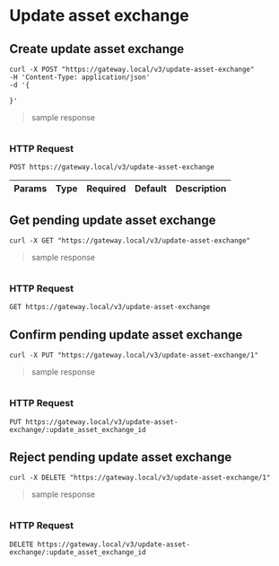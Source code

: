 # Update asset exchange

## Create update asset exchange 

```shell
curl -X POST "https://gateway.local/v3/update-asset-exchange"
-H 'Content-Type: application/json'
-d '{

}'
```

> sample response

```json
```

### HTTP Request

`POST https://gateway.local/v3/update-asset-exchange`

Params | Type | Required | Default | Description
------ | ---- | -------- | ------- | -----------

## Get pending update asset exchange


```shell
curl -X GET "https://gateway.local/v3/update-asset-exchange"
```

> sample response

```json
```

### HTTP Request

`GET https://gateway.local/v3/update-asset-exchange`


## Confirm pending update asset exchange

```shell
curl -X PUT "https://gateway.local/v3/update-asset-exchange/1"
```

> sample response

```json
```

### HTTP Request

`PUT https://gateway.local/v3/update-asset-exchange/:update_asset_exchange_id`


## Reject pending update asset exchange 

```shell
curl -X DELETE "https://gateway.local/v3/update-asset-exchange/1"
```

> sample response

```json
```

### HTTP Request

`DELETE https://gateway.local/v3/update-asset-exchange/:update_asset_exchange_id`